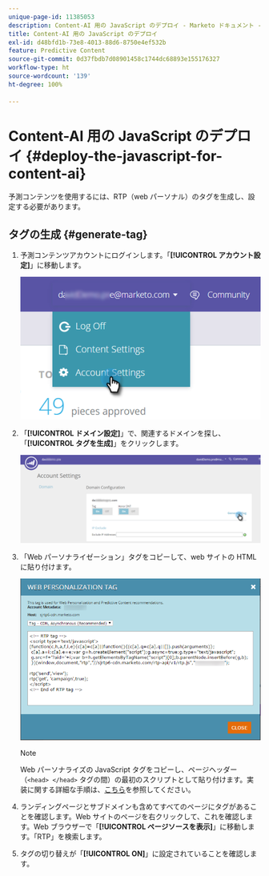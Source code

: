 ```yaml
---
unique-page-id: 11385053
description: Content-AI 用の JavaScript のデプロイ - Marketo ドキュメント - 製品ドキュメント
title: Content-AI 用の JavaScript のデプロイ
exl-id: d48bfd1b-73e8-4013-88d6-8750e4ef532b
feature: Predictive Content
source-git-commit: 0d37fbdb7d08901458c1744dc68893e155176327
workflow-type: ht
source-wordcount: '139'
ht-degree: 100%

---
```


# Content-AI 用の JavaScript のデプロイ {#deploy-the-javascript-for-content-ai}

予測コンテンツを使用するには、RTP（web パーソナル）のタグを生成し、設定する必要があります。

## タグの生成 {#generate-tag}

1. 予測コンテンツアカウントにログインします。「**[!UICONTROL アカウント設定]**」に移動します。

   ![](assets/settings-dropdown-account-hands.png)

1. 「**[!UICONTROL ドメイン設定]**」で、関連するドメインを探し、「**[!UICONTROL タグを生成]**」をクリックします。

   ![](assets/generate-tag.png)

1. 「Web パーソナライゼーション」タグをコピーして、web サイトの HTML に貼り付けます。

   ![](assets/web-personalization-tag.png)

   >[!NOTE]
   >
   >Web パーソナライズの JavaScript タグをコピーし、ページヘッダー（`<head> </head>` タグの間）の最初のスクリプトとして貼り付けます。実装に関する詳細な手順は、[こちら](/help/marketo/product-docs/web-personalization/rtp-tag-implementation/deploy-the-rtp-javascript.md)を参照してください。

1. ランディングページとサブドメインも含めてすべてのページにタグがあることを確認します。Web サイトのページを右クリックして、これを確認します。Web ブラウザーで「**[!UICONTROL ページソースを表示]**」に移動します。「RTP」を検索します。

1. タグの切り替えが「**[!UICONTROL ON]**」に設定されていることを確認します。
